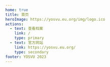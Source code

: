 ```yaml
---
home: true
title: 首页
heroImage: https://yosvu.eu.org/img/logo.ico
actions:
  - text: 查看档案
    link: /
    type: primary
  - text: 官方网站
    link: https://yosvu.eu.org/
    type: secondary
footer: YOSVU 2023
---
```


<!-- <CodeGroup>
  <CodeGroupItem title="PNPM" active>

```bash
# 在你的项目中安装
pnpm add -D vuepress@next @vuepress/client@next vue
# 新建一个 markdown 文件
echo '# Hello VuePress' > README.md
# 开始写作
pnpm vuepress dev
# 构建静态文件
pnpm vuepress build
```

  </CodeGroupItem>

  <CodeGroupItem title="YARN">

```bash
# 在你的项目中安装
yarn add -D vuepress@next
# 新建一个 markdown 文件
echo '# Hello VuePress' > README.md
# 开始写作
yarn vuepress dev
# 构建静态文件
yarn vuepress build
```

  </CodeGroupItem>

  <CodeGroupItem title="NPM">

```bash
# 在你的项目中安装
npm install -D vuepress@next
# 新建一个 markdown 文件
echo '# Hello VuePress' > README.md
# 开始写作
npx vuepress dev
# 构建静态文件
npx vuepress build
```

  </CodeGroupItem>
</CodeGroup> -->